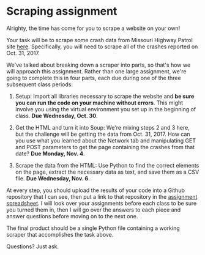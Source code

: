 # Scraping assignment

Alrighty, the time has come for you to scrape a website on your own!

Your task will be to scrape some crash data from Missouri Highway Patrol site [here](https://www.mshp.dps.missouri.gov/HP68/SearchAction). Specifically, you will need to scrape all of the crashes reported on Oct. 31, 2017.

We've talked about breaking down a scraper into parts, so that's how we will approach this assignment. Rather than one large assignment, we're going to complete this in four parts, each due during one of the three subsequent class periods:

1. Setup: Import all libraries necessary to scrape the website and **be sure you can run the code on your machine without errors**. This might involve you using the virtual environment you set up in the beginning of class. **Due Wednesday, Oct. 30**.

2. Get the HTML and turn it into Soup: We're mixing steps 2 and 3 here, but the challenge will be getting the data from Oct. 31, 2017. How can you use what you learned about the Network tab and manipulating GET and POST parameters to get the page containing the crashes from that date? **Due Monday, Nov. 4**.

3. Scrape the data from the HTML: Use Python to find the correct elements on the page, extract the necessary data as text, and save them as a CSV file. **Due Wednesday, Nov. 6**.

At every step, you should upload the results of your code into a Github repository that I can see, then put a link to that repository in the [assignment spreadsheet](https://docs.google.com/spreadsheets/d/1omWnBWpSUVYUD10qOjZ3vYEj-YFYLbwXBJPpBahbDqU/edit#gid=0). I will look over your assignments before each class to be sure you turned them in, then I will go over the answers to each piece and answer questions before moving on to the next one.

The final product should be a single Python file containing a working scraper that accomplishes the task above.

Questions? Just ask.
